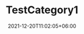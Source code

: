 ---
title: "TestCategory1"
date: 2021-12-20T11:02:05+06:00
icon: "ti-package"
description: "This is a test page"
type : "docs"
---